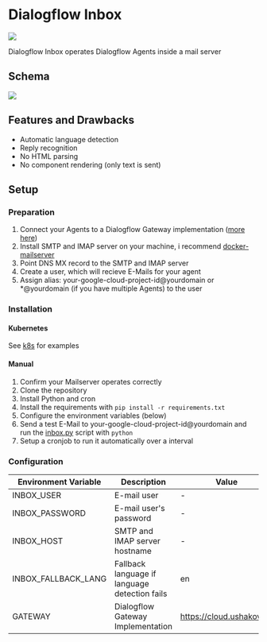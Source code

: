 # Dialogflow Inbox

![](https://i.imgur.com/8yoLPGI.png)

Dialogflow Inbox operates Dialogflow Agents inside a mail server

## Schema

![](https://i.imgur.com/LliWtRV.png)

## Features and Drawbacks

- Automatic language detection
- Reply recognition
- No HTML parsing
- No component rendering (only text is sent)

## Setup

### Preparation

1. Connect your Agents to a Dialogflow Gateway implementation ([more here](https://github.com/mishushakov/dialogflow-gateway-docs))
2. Install SMTP and IMAP server on your machine, i recommend [docker-mailserver](https://github.com/tomav/docker-mailserver)
3. Point DNS MX record to the SMTP and IMAP server
4. Create a user, which will recieve E-Mails for your agent
5. Assign alias: your-google-cloud-project-id@yourdomain or *@yourdomain (if you have multiple Agents) to the user

### Installation

#### Kubernetes

See [k8s](k8s) for examples

#### Manual

1. Confirm your Mailserver operates correctly
2. Clone the repository
3. Install Python and cron
4. Install the requirements with `pip install -r requirements.txt`
5. Configure the environment variables (below)
6. Send a test E-Mail to your-google-cloud-project-id@yourdomain and run the [inbox.py](inbox.py) script with `python`
7. Setup a cronjob to run it automatically over a interval

### Configuration

| Environment Variable | Description                                      | Value                    |
|----------------------|--------------------------------------------------|--------------------------|
| INBOX_USER           | E-mail user                                      | -                        |
| INBOX_PASSWORD       | E-mail user's password                           | -                        |
| INBOX_HOST           | SMTP and IMAP server hostname                    | -                        |
| INBOX_FALLBACK_LANG  | Fallback language if language detection fails    | en                       |
| GATEWAY              | Dialogflow Gateway Implementation                | https://cloud.ushakov.co |